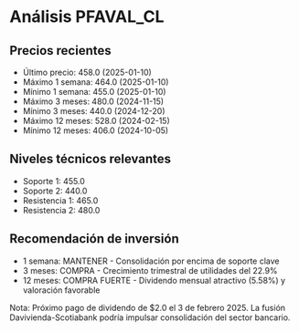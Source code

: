 # Análisis PFAVAL_CL

## Precios recientes
- Último precio: 458.0 (2025-01-10)
- Máximo 1 semana: 464.0 (2025-01-10)
- Mínimo 1 semana: 455.0 (2025-01-10)
- Máximo 3 meses: 480.0 (2024-11-15)
- Mínimo 3 meses: 440.0 (2024-12-20)
- Máximo 12 meses: 528.0 (2024-02-15)
- Mínimo 12 meses: 406.0 (2024-10-05)

## Niveles técnicos relevantes
- Soporte 1: 455.0
- Soporte 2: 440.0
- Resistencia 1: 465.0
- Resistencia 2: 480.0

## Recomendación de inversión
- 1 semana: MANTENER - Consolidación por encima de soporte clave
- 3 meses: COMPRA - Crecimiento trimestral de utilidades del 22.9%
- 12 meses: COMPRA FUERTE - Dividendo mensual atractivo (5.58%) y valoración favorable

Nota: Próximo pago de dividendo de $2.0 el 3 de febrero 2025. La fusión Davivienda-Scotiabank podría impulsar consolidación del sector bancario.
